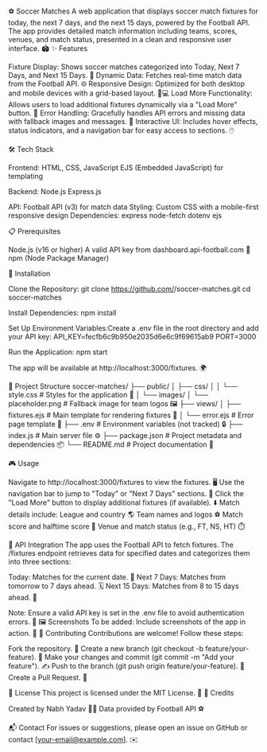⚽ Soccer Matches
A web application that displays soccer match fixtures for today, the next 7 days, and the next 15 days, powered by the Football API. The app provides detailed match information including teams, scores, venues, and match status, presented in a clean and responsive user interface. 🏟️
✨ Features

Fixture Display: Shows soccer matches categorized into Today, Next 7 Days, and Next 15 Days. 📅
Dynamic Data: Fetches real-time match data from the Football API. 🌐
Responsive Design: Optimized for both desktop and mobile devices with a grid-based layout. 📱💻
Load More Functionality: Allows users to load additional fixtures dynamically via a "Load More" button. 🔄
Error Handling: Gracefully handles API errors and missing data with fallback images and messages. 🚫
Interactive UI: Includes hover effects, status indicators, and a navigation bar for easy access to sections. 🖱️

🛠️ Tech Stack

Frontend:
HTML, CSS, JavaScript
EJS (Embedded JavaScript) for templating


Backend:
Node.js
Express.js


API: Football API (v3) for match data
Styling: Custom CSS with a mobile-first responsive design
Dependencies:
express
node-fetch
dotenv
ejs



📋 Prerequisites

Node.js (v16 or higher)
A valid API key from dashboard.api-football.com 🔑
npm (Node Package Manager)

🚀 Installation

Clone the Repository:
git clone https://github.com/<your-username>/soccer-matches.git
cd soccer-matches


Install Dependencies:
npm install


Set Up Environment Variables:Create a .env file in the root directory and add your API key:
API_KEY=fecfb6c9b950e2035d6e6c9f69615ab9
PORT=3000


Run the Application:
npm start

The app will be available at http://localhost:3000/fixtures. 🌍


📂 Project Structure
soccer-matches/
├── public/
│   ├── css/
│   │   └── style.css       # Styles for the application 🎨
│   └── images/
│       └── placeholder.png # Fallback image for team logos 🖼️
├── views/
│   ├── fixtures.ejs        # Main template for rendering fixtures 📜
│   └── error.ejs           # Error page template 🚨
├── .env                    # Environment variables (not tracked) 🔒
├── index.js                # Main server file ⚙️
├── package.json            # Project metadata and dependencies 📦
└── README.md               # Project documentation 📝

🎮 Usage

Navigate to http://localhost:3000/fixtures to view the fixtures. 🖥️
Use the navigation bar to jump to "Today" or "Next 7 Days" sections. 🔗
Click the "Load More" button to display additional fixtures (if available). ⬇️
Match details include:
League and country 🌎
Team names and logos ⚽
Match score and halftime score 🥅
Venue and match status (e.g., FT, NS, HT) ⏱️



🔌 API Integration
The app uses the Football API to fetch fixtures. The /fixtures endpoint retrieves data for specified dates and categorizes them into three sections:

Today: Matches for the current date. 📅
Next 7 Days: Matches from tomorrow to 7 days ahead. 🗓️
Next 15 Days: Matches from 8 to 15 days ahead. 📆

Note: Ensure a valid API key is set in the .env file to avoid authentication errors. 🔐
🖼️ Screenshots
To be added: Include screenshots of the app in action. 📸
🤝 Contributing
Contributions are welcome! Follow these steps:

Fork the repository. 🍴
Create a new branch (git checkout -b feature/your-feature). 🌿
Make your changes and commit (git commit -m "Add your feature"). ✍️
Push to the branch (git push origin feature/your-feature). 🚀
Create a Pull Request. 🔄

📜 License
This project is licensed under the MIT License. 📄
🙌 Credits

Created by Nabh Yadav 👨‍💻
Data provided by Football API ⚽

📬 Contact
For issues or suggestions, please open an issue on GitHub or contact [your-email@example.com]. ✉️
